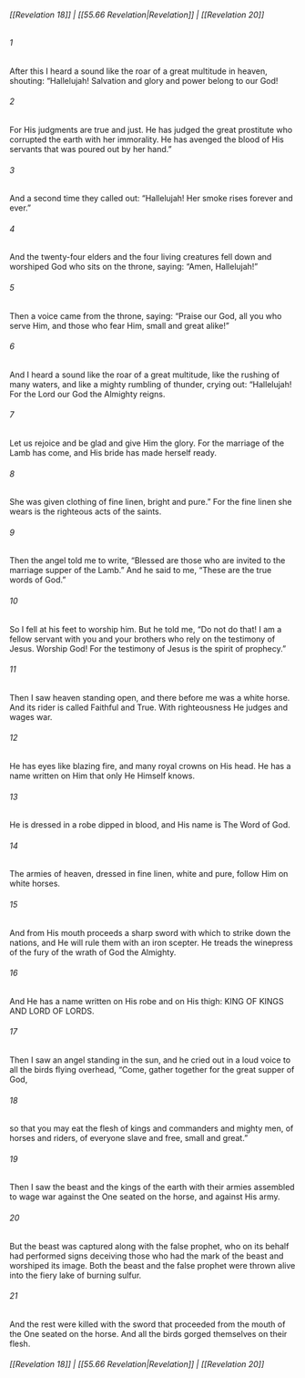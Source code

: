 
###### [[Revelation 18]] | [[55.66 Revelation|Revelation]] | [[Revelation 20]]

###### 1
After this I heard a sound like the roar of a great multitude in heaven, shouting: “Hallelujah! Salvation and glory and power belong to our God!
###### 2
For His judgments are true and just. He has judged the great prostitute who corrupted the earth with her immorality. He has avenged the blood of His servants that was poured out by her hand.”
###### 3
And a second time they called out: “Hallelujah! Her smoke rises forever and ever.”
###### 4
And the twenty-four elders and the four living creatures fell down and worshiped God who sits on the throne, saying: “Amen, Hallelujah!”
###### 5
Then a voice came from the throne, saying: “Praise our God, all you who serve Him, and those who fear Him, small and great alike!”
###### 6
And I heard a sound like the roar of a great multitude, like the rushing of many waters, and like a mighty rumbling of thunder, crying out: “Hallelujah! For the Lord our God the Almighty reigns.
###### 7
Let us rejoice and be glad and give Him the glory. For the marriage of the Lamb has come, and His bride has made herself ready.
###### 8
She was given clothing of fine linen, bright and pure.” For the fine linen she wears is the righteous acts of the saints.
###### 9
Then the angel told me to write, “Blessed are those who are invited to the marriage supper of the Lamb.” And he said to me, “These are the true words of God.”
###### 10
So I fell at his feet to worship him. But he told me, “Do not do that! I am a fellow servant with you and your brothers who rely on the testimony of Jesus. Worship God! For the testimony of Jesus is the spirit of prophecy.”
###### 11
Then I saw heaven standing open, and there before me was a white horse. And its rider is called Faithful and True. With righteousness He judges and wages war.
###### 12
He has eyes like blazing fire, and many royal crowns on His head. He has a name written on Him that only He Himself knows.
###### 13
He is dressed in a robe dipped in blood, and His name is The Word of God.
###### 14
The armies of heaven, dressed in fine linen, white and pure, follow Him on white horses.
###### 15
And from His mouth proceeds a sharp sword with which to strike down the nations, and He will rule them with an iron scepter. He treads the winepress of the fury of the wrath of God the Almighty.
###### 16
And He has a name written on His robe and on His thigh: KING OF KINGS AND LORD OF LORDS.
###### 17
Then I saw an angel standing in the sun, and he cried out in a loud voice to all the birds flying overhead, “Come, gather together for the great supper of God,
###### 18
so that you may eat the flesh of kings and commanders and mighty men, of horses and riders, of everyone slave and free, small and great.”
###### 19
Then I saw the beast and the kings of the earth with their armies assembled to wage war against the One seated on the horse, and against His army.
###### 20
But the beast was captured along with the false prophet, who on its behalf had performed signs deceiving those who had the mark of the beast and worshiped its image. Both the beast and the false prophet were thrown alive into the fiery lake of burning sulfur.
###### 21
And the rest were killed with the sword that proceeded from the mouth of the One seated on the horse. And all the birds gorged themselves on their flesh.

###### [[Revelation 18]] | [[55.66 Revelation|Revelation]] | [[Revelation 20]]
